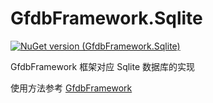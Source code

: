 # GfdbFramework.Sqlite

[![NuGet version (GfdbFramework.Sqlite)](https://img.shields.io/nuget/v/GfdbFramework.Sqlite.svg?style=flat-square)](https://www.nuget.org/packages/GfdbFramework/)

GfdbFramework 框架对应 Sqlite 数据库的实现

使用方法参考 [GfdbFramework](https://github.com/a907638015/GfdbFramework/blob/master/README.md)
